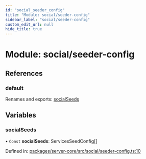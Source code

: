 ```yaml
---
id: "social_seeder_config"
title: "Module: social/seeder-config"
sidebar_label: "social/seeder-config"
custom_edit_url: null
hide_title: true
---
```


# Module: social/seeder-config

## References

### default

Renames and exports: [socialSeeds](social_seeder_config.md#socialseeds)

## Variables

### socialSeeds

• `Const` **socialSeeds**: ServicesSeedConfig[]

Defined in: [packages/server-core/src/social/seeder-config.ts:10](https://github.com/xr3ngine/xr3ngine/blob/2d83606b6/packages/server-core/src/social/seeder-config.ts#L10)
